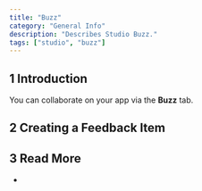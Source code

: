 ```yaml
---
title: "Buzz"
category: "General Info"
description: "Describes Studio Buzz."
tags: ["studio", "buzz"]
---
```


## 1 Introduction 

You can collaborate on your app via the **Buzz** tab. 

## 2 Creating a Feedback Item

## 3 Read More

* 
